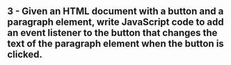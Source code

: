 ## 3 - Given an HTML document with a button and a paragraph element, write JavaScript code to add an event listener to the button that changes the text of the paragraph element when the button is clicked.